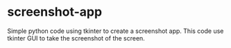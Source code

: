 # screenshot-app
Simple python code using tkinter to create a screenshot app.
This code use tkinter GUI to take the screenshot of the screen.
